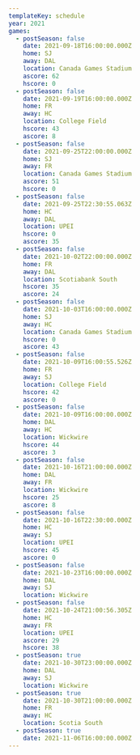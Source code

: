```yaml
---
templateKey: schedule
year: 2021
games:
  - postSeason: false
    date: 2021-09-18T16:00:00.000Z
    home: SJ
    away: DAL
    location: Canada Games Stadium
    ascore: 62
    hscore: 0
  - postSeason: false
    date: 2021-09-19T16:00:00.000Z
    home: FR
    away: HC
    location: College Field
    hscore: 43
    ascore: 8
  - postSeason: false
    date: 2021-09-25T22:00:00.000Z
    home: SJ
    away: FR
    location: Canada Games Stadium
    ascore: 51
    hscore: 0
  - postSeason: false
    date: 2021-09-25T22:30:55.063Z
    home: HC
    away: DAL
    location: UPEI
    hscore: 0
    ascore: 35
  - postSeason: false
    date: 2021-10-02T22:00:00.000Z
    home: FR
    away: DAL
    location: Scotiabank South
    hscore: 35
    ascore: 24
  - postSeason: false
    date: 2021-10-03T16:00:00.000Z
    home: SJ
    away: HC
    location: Canada Games Stadium
    hscore: 0
    ascore: 43
  - postSeason: false
    date: 2021-10-09T16:00:55.526Z
    home: FR
    away: SJ
    location: College Field
    hscore: 42
    ascore: 0
  - postSeason: false
    date: 2021-10-09T16:00:00.000Z
    home: DAL
    away: HC
    location: Wickwire
    hscore: 44
    ascore: 3
  - postSeason: false
    date: 2021-10-16T21:00:00.000Z
    home: DAL
    away: FR
    location: Wickwire
    hscore: 25
    ascore: 8
  - postSeason: false
    date: 2021-10-16T22:30:00.000Z
    home: HC
    away: SJ
    location: UPEI
    hscore: 45
    ascore: 0
  - postSeason: false
    date: 2021-10-23T16:00:00.000Z
    home: DAL
    away: SJ
    location: Wickwire
  - postSeason: false
    date: 2021-10-24T21:00:56.305Z
    home: HC
    away: FR
    location: UPEI
    ascore: 29
    hscore: 38
  - postSeason: true
    date: 2021-10-30T23:00:00.000Z
    home: DAL
    away: SJ
    location: Wickwire
  - postSeason: true
    date: 2021-10-30T21:00:00.000Z
    home: FR
    away: HC
    location: Scotia South
  - postSeason: true
    date: 2021-11-06T16:00:00.000Z
---
```

